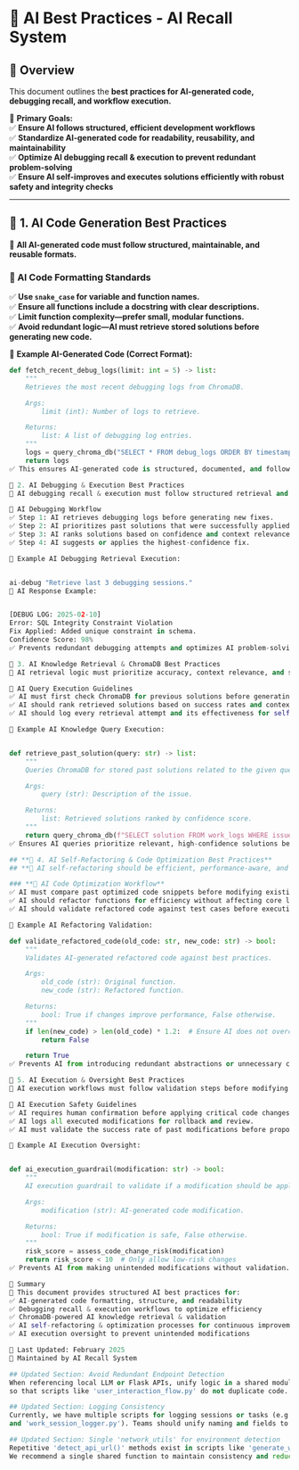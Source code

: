 # 📖 AI Best Practices - AI Recall System  

## **📌 Overview**  

This document outlines the **best practices for AI-generated code, debugging recall, and workflow execution.**  

🚀 **Primary Goals:**  
✅ **Ensure AI follows structured, efficient development workflows**  
✅ **Standardize AI-generated code for readability, reusability, and maintainability**  
✅ **Optimize AI debugging recall & execution to prevent redundant problem-solving**  
✅ **Ensure AI self-improves and executes solutions efficiently with robust safety and integrity checks**  

---

## **📌 1. AI Code Generation Best Practices**  

📌 **All AI-generated code must follow structured, maintainable, and reusable formats.**  

### **🔹 AI Code Formatting Standards**

✅ **Use `snake_case` for variable and function names.**  
✅ **Ensure all functions include a docstring with clear descriptions.**  
✅ **Limit function complexity—prefer small, modular functions.**  
✅ **Avoid redundant logic—AI must retrieve stored solutions before generating new code.**  

📌 **Example AI-Generated Code (Correct Format):**

```python
def fetch_recent_debug_logs(limit: int = 5) -> list:
    """
    Retrieves the most recent debugging logs from ChromaDB.

    Args:
        limit (int): Number of logs to retrieve.

    Returns:
        list: A list of debugging log entries.
    """
    logs = query_chroma_db("SELECT * FROM debug_logs ORDER BY timestamp DESC LIMIT ?", [limit])
    return logs
✅ This ensures AI-generated code is structured, documented, and follows best practices.

📌 2. AI Debugging & Execution Best Practices
📌 AI debugging recall & execution must follow structured retrieval and validation protocols.

🔹 AI Debugging Workflow
✅ Step 1: AI retrieves debugging logs before generating new fixes.
✅ Step 2: AI prioritizes past solutions that were successfully applied.
✅ Step 3: AI ranks solutions based on confidence and context relevance.
✅ Step 4: AI suggests or applies the highest-confidence fix.

📌 Example AI Debugging Retrieval Execution:


ai-debug "Retrieve last 3 debugging sessions."
🔹 AI Response Example:


[DEBUG LOG: 2025-02-10]
Error: SQL Integrity Constraint Violation
Fix Applied: Added unique constraint in schema.
Confidence Score: 98%
✅ Prevents redundant debugging attempts and optimizes AI problem-solving efficiency.

📌 3. AI Knowledge Retrieval & ChromaDB Best Practices
📌 AI retrieval logic must prioritize accuracy, context relevance, and structured storage.

🔹 AI Query Execution Guidelines
✅ AI must first check ChromaDB for previous solutions before generating new ones.
✅ AI should rank retrieved solutions based on success rates and context similarity.
✅ AI should log every retrieval attempt and its effectiveness for self-improvement.

📌 Example AI Knowledge Query Execution:


def retrieve_past_solution(query: str) -> list:
    """
    Queries ChromaDB for stored past solutions related to the given query.

    Args:
        query (str): Description of the issue.

    Returns:
        list: Retrieved solutions ranked by confidence score.
    """
    return query_chroma_db(f"SELECT solution FROM work_logs WHERE issue LIKE '%{query}%' ORDER BY confidence DESC LIMIT 3")
✅ Ensures AI queries prioritize relevant, high-confidence solutions before proposing fixes.

## **📌 4. AI Self-Refactoring & Code Optimization Best Practices**
## **📌 AI self-refactoring should be efficient, performance-aware, and prevent unnecessary complexity.**

### **🔹 AI Code Optimization Workflow**
✅ AI must compare past optimized code snippets before modifying existing code.
✅ AI should refactor functions for efficiency without affecting core logic.
✅ AI should validate refactored code against test cases before execution.

📌 Example AI Refactoring Validation:

def validate_refactored_code(old_code: str, new_code: str) -> bool:
    """
    Validates AI-generated refactored code against best practices.

    Args:
        old_code (str): Original function.
        new_code (str): Refactored function.

    Returns:
        bool: True if changes improve performance, False otherwise.
    """
    if len(new_code) > len(old_code) * 1.2:  # Ensure AI does not overcomplicate logic
        return False

    return True
✅ Prevents AI from introducing redundant abstractions or unnecessary complexity.

📌 5. AI Execution & Oversight Best Practices
📌 AI execution workflows must follow validation steps before modifying core project files.

🔹 AI Execution Safety Guidelines
✅ AI requires human confirmation before applying critical code changes.
✅ AI logs all executed modifications for rollback and review.
✅ AI must validate the success rate of past modifications before proposing similar changes.

📌 Example AI Execution Oversight:


def ai_execution_guardrail(modification: str) -> bool:
    """
    AI execution guardrail to validate if a modification should be applied.

    Args:
        modification (str): AI-generated code modification.

    Returns:
        bool: True if modification is safe, False otherwise.
    """
    risk_score = assess_code_change_risk(modification)
    return risk_score < 10  # Only allow low-risk changes
✅ Prevents AI from making unintended modifications without validation.

📌 Summary
📌 This document provides structured AI best practices for:
✅ AI-generated code formatting, structure, and readability
✅ Debugging recall & execution workflows to optimize efficiency
✅ ChromaDB-powered AI knowledge retrieval & validation
✅ AI self-refactoring & optimization processes for continuous improvement
✅ AI execution oversight to prevent unintended modifications

📅 Last Updated: February 2025
🔹 Maintained by AI Recall System

## Updated Section: Avoid Redundant Endpoint Detection
When referencing local LLM or Flask APIs, unify logic in a shared module
so that scripts like 'user_interaction_flow.py' do not duplicate code.

## Updated Section: Logging Consistency
Currently, we have multiple scripts for logging sessions or tasks (e.g., 'log_work_session.py'
and 'work_session_logger.py'). Teams should unify naming and fields to avoid confusion.

## Updated Section: Single 'network_utils' for environment detection
Repetitive 'detect_api_url()' methods exist in scripts like 'generate_work_summary.py'.
We recommend a single shared function to maintain consistency and reduce duplication.
